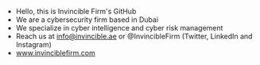 - Hello, this is Invincible Firm's GitHub
- We are a cybersecurity firm based in Dubai
- We specialize in cyber intelligence and cyber risk management
- Reach us at info@invincible.ae or @InvincibleFirm (Twitter, LinkedIn and Instagram)
- www.invinciblefirm.com
